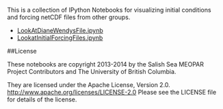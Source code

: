 This is a collection of IPython Notebooks for
visualizing initial conditions and forcing netCDF files from other groups.

* [LookAtDianeWendysFile.ipynb](http://nbviewer.ipython.org/urls/bitbucket.org/salishsea/tools/raw/tip/I_ForcingFiles/LookAtOthersFiles/LookAtDianeWendysFile.ipynb)
* [LookatInitialForcingFiles.ipynb](http://nbviewer.ipython.org/urls/bitbucket.org/salishsea/tools/raw/tip/I_ForcingFiles/LookAtOthersFiles/LookatInitialForcingFiles.ipynb)

##License

These notebooks are copyright 2013-2014
by the Salish Sea MEOPAR Project Contributors
and The University of British Columbia.

They are licensed under the Apache License, Version 2.0.
http://www.apache.org/licenses/LICENSE-2.0
Please see the LICENSE file for details of the license.
